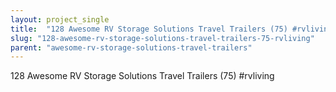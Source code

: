 ```yaml
---
layout: project_single
title:  "128 Awesome RV Storage Solutions Travel Trailers (75) #rvliving"
slug: "128-awesome-rv-storage-solutions-travel-trailers-75-rvliving"
parent: "awesome-rv-storage-solutions-travel-trailers"
---
```

128 Awesome RV Storage Solutions Travel Trailers (75) #rvliving